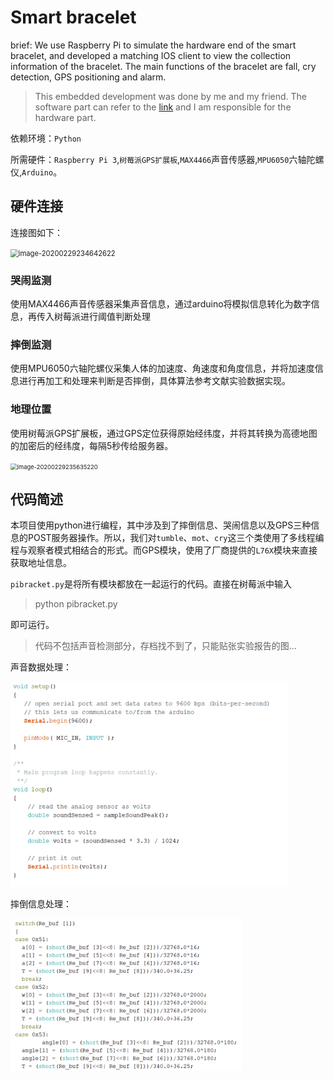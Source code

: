 # Smart bracelet

brief: We use Raspberry Pi to simulate the hardware end of the smart bracelet, and developed a matching IOS client to view the collection information of the bracelet. The main functions of the bracelet are fall, cry detection, GPS positioning and alarm.

> This embedded development was done by me and my friend. The software part  can refer to the [link](https://github.com/Plorde/ChildLost) and I am responsible for the hardware part.

依赖环境：`Python`

所需硬件：`Raspberry Pi 3`,`树莓派GPS扩展板`,`MAX4466`声音传感器,`MPU6050`六轴陀螺仪,`Arduino`。



## 硬件连接

连接图如下：

<img src="C:\image-20200229234642622.png" alt="image-20200229234642622" style="zoom:80%;" />



### 哭闹监测

使用MAX4466声音传感器采集声音信息，通过arduino将模拟信息转化为数字信息，再传入树莓派进行阈值判断处理


### 摔倒监测

使用MPU6050六轴陀螺仪采集人体的加速度、角速度和角度信息，并将加速度信息进行再加工和处理来判断是否摔倒，具体算法参考文献实验数据实现。


### 地理位置

使用树莓派GPS扩展板，通过GPS定位获得原始经纬度，并将其转换为高德地图的加密后的经纬度，每隔5秒传给服务器。

<img src="image-20200229235635220.png" alt="image-20200229235635220" style="zoom:67%;" />



## 代码简述

本项目使用python进行编程，其中涉及到了摔倒信息、哭闹信息以及GPS三种信息的POST服务器操作。所以，我们对`tumble`、`mot`、`cry`这三个类使用了多线程编程与观察者模式相结合的形式。而GPS模块，使用了厂商提供的`L76X`模块来直接获取地址信息。

`pibracket.py`是将所有模块都放在一起运行的代码。直接在树莓派中输入

> python pibracket.py

即可运行。

> 代码不包括声音检测部分，存档找不到了，只能贴张实验报告的图...

声音数据处理：

<img src="image-20200301000343030.png" alt="image-20200301000343030" style="zoom: 80%;" />

摔倒信息处理：

<img src="image-20200301000456357.png" alt="image-20200301000456357" style="zoom:80%;" />

